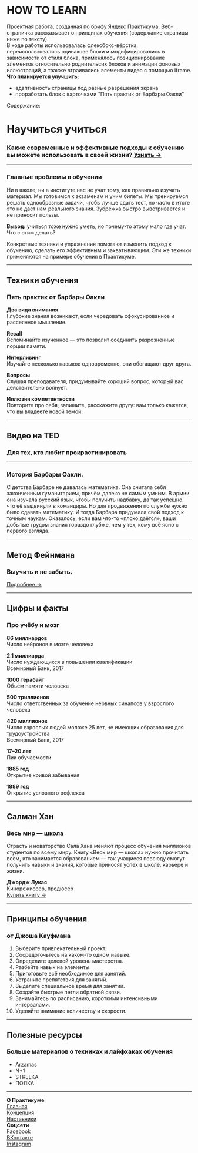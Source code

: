 # HOW TO LEARN  
Проектная работа, созданная по брифу Яндекс Практикума. Веб-страничка рассказывает о принципах обучения (содержание страницы ниже по тексту).  
В ходе работы использовалась флексбокс-вёрстка, переиспользовались одинакове блоки и модифицировались в зависимости от стиля блока, применялось позиционирование элементов относительно родиительсих блоков и анимация фоновых иллюстраций,  а таакже втраивались элементы видео с помощью iframe.  
**Что планируется улучшить:**
- адаптивность страницы под разные разрешения экрана
- проработать блок с карточками "Пять практик от Барбары Оакли"  

Содержание:  

# Научиться учиться    
### Какие современные и эффективные подходы к обучению вы можете использовать в своей жизни? [Узнать →](#)  
____  

### Главные проблемы в обучении  
Ни в школе, ни в институте нас не учат тому, как правильно изучать материал. Мы готовимся к экзаменам и учим билеты. Мы тренируемся решать однообразные задачи, чтобы лучше сдать тест, но часто в итоге это не дает нам реального знания. Зубрежка быстро выветривается и не приносит пользы.  
  
**Вывод:** учиться тоже нужно уметь, но почему-то этому мало где учат. Что с этим делать?  
  
Конкретные техники и упражнения помогают изменить подход к обучению, сделать его эффективным и захватывающим. Эти же техники применяются на примере обучения в Практикуме.  
____  

## Техники обучения  
### Пять практик от Барбары Оакли  
  
**Два вида внимания**  
Глубокие знания возникают, если чередовать сфокусированное и рассеянное мышление.  
  
**Recall**  
Вспоминайте изученное — это позволит соединить разрозненные порции памяти.  
  
**Интерливинг**  
Изучайте несколько навыков одновременно, они обогащают друг друга.  

**Вопросы**  
Слушая преподавателя, придумывайте хороший вопрос, который вас действительно волнует.  
  
**Иллюзия компетентности**  
Повторите про себя, запишите, расскажите другу: вам только кажется, что вы владеете новой темой.  
____  

## Видео нa TED  
### Для тех, кто любит прокрастинировать  
____ 

### История Барбары Оакли.  
С детства Барбаре не давалась математика. Она считала себя законченным гуманитарием, причём далеко не самым умным. В армии она изучала русский язык, чтобы получить надбавку, да так успешно, что её выдвинули в командиры. Но для продвижения по службе нужно было сдавать математику. И тогда Барбара придумала свой подход к точным наукам. Оказалось, если вам что-то «плохо даётся», ваши добытые трудом знания гораздо глубже, чем у тех, кому всё ясно с первого взгляда.  
____ 
  
## Метод Фейнмана  
### Выучить и не забыть.  
[Подробнее →](#)  
____ 
  
## Цифры и факты  
### Про учёбу и мозг  

**86 миллиардов**  
Число нейронов в мозге человека  

**2.1 миллиарда**  
Число нуждающихся в повышении квалификации  
Всемирный Банк, 2017  

**1000 терабайт**  
Объём памяти человека  

**500 триллионов**  
Число ответственных за обучение нервных синапсов у взрослого человека  

**420 миллионов**  
Число взрослых людей моложе 25 лет, не имеющих образования для трудоустройства  
Всемирный Банк, 2017  

**17–20 лет**  
Пик обучаемости  

**1885 год**  
Открытие кривой забывания  

**1889 год**  
Открытие условного рефлекса  
____ 

## Салман Хан  
### Весь мир — школа  
  
Страсть и новаторство Сала Хана меняют процесс обучения миллионов студентов по всему миру. Книгу «Весь мир — школа» нужно прочитать всем, кто занимается образованием — так учащиеся повсюду смогут получить навыки и знания, которые приносят успех в школе, карьере и жизни.  

**Джордж Лукас**  
Кинорежиссер, продюсер  
[Купить книгу →](#)  
____
  
## Принципы обучения  
### от Джоша Кауфмана  
  
1. Выберите привлекательный проект.  
2. Сосредоточьтесь на каком-то одном навыке.  
3. Определите целевой уровень мастерства.  
4. Разбейте навык на элементы.  
5. Приготовьте всё необходимое для занятий.  
6. Устраните препятствия для занятий.  
7. Выделите специальное время для занятий.  
8. Создайте быстрые петли обратной связи.  
9. Занимайтесь по расписанию, короткими интенсивными интервалами.  
10. Уделяйте внимание количеству и скорости.  
____
  
## Полезные ресурсы  
### Больше материалов о техниках и лайфхаках обучения  
  
- Arzamas  
- N+1  
- STRELKA  
- ПОЛКА  
____
  
**О Практикуме**  
[Главная](https://practicum.yandex.ru/)  
[Концепция](#)  
[Наставники](#)  
**Соцсети**  
[Facebook](https://www.facebook.com/yandex.practicum)  
[ВКонтакте](https://vk.com/yandex.practicum)  
[Instagram](https://www.instagram.com/yndx.practicum)

